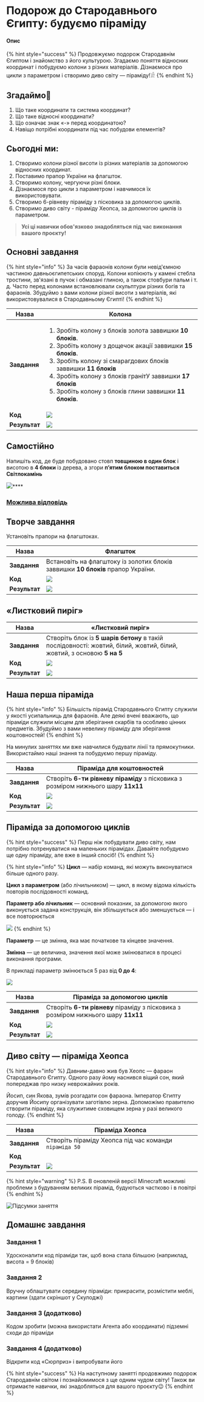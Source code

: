 # Подорож до Стародавнього Єгипту: будуємо піраміду

#### Опис

{% hint style="success" %}
Продовжуємо подорож Стародавнім Єгиптом і знайомство з його культурою. Згадаємо поняття відносних координат і побудуємо колони з різних матеріалів. Дізнаємося про цикли з параметром і створимо диво світу — піраміду!𓀀
{% endhint %}

## Згадаймо🤔

1. Що таке координати та система координат?&#x20;
2. Що таке відносні координати?&#x20;
3. Що означає знак «-» перед координатою?&#x20;
4. Навіщо потрібні координати під час побудови елементів?

## Сьогодні ми:

1. Створимо колони різної висоти із різних матеріалів за допомогою відносних координат.&#x20;
2. Поставимо прапор України на флагшток.&#x20;
3. Створимо колону, чергуючи різні блоки.&#x20;
4. Дізнаємося про цикли з параметром і навчимося їх використовувати.&#x20;
5. Створимо 6-рівневу піраміду з пісковика за допомогою циклів.&#x20;
6. Створимо диво світу - піраміду Хеопса, за допомогою циклів із параметром.

> **Усі ці навички обов'язково знадобляться під час виконання вашого проєкту!**

## Основні завдання

{% hint style="info" %}
За часів фараонів колони були невід'ємною частиною давньоєгипетських споруд. Колони копіюють у камені стебла тростини, зв'язані в пучок і обмазані глиною, а також стовбури пальм і т. д. Часто перед колонами встановлювали скульптури різних богів та фараонів. Збудуймо з вами колони різної висоти з матеріалів, які використовувалися в Стародавньому Єгипті!
{% endhint %}

| **Назва**     | **Колона**                                                                                                                                                                                                                                                                                                                                                                                                     |
| ------------- | -------------------------------------------------------------------------------------------------------------------------------------------------------------------------------------------------------------------------------------------------------------------------------------------------------------------------------------------------------------------------------------------------------------- |
| **Завдання**  | <ol><li>Зробіть колону з блоків золота заввишки <strong>10 блоків</strong>. </li><li>Зробіть колону з дощечок акації заввишки <strong>15 блоків</strong>. </li><li>Зробіть колону зі смарагдових блоків заввишки <strong>11 блоків</strong> </li><li>Зробіть колону з блоків гранітУ заввишки <strong>17 блоків</strong> </li><li>Зробіть колону з блоків глини заввишки <strong>11 блоків</strong>.</li></ol> |
| **Код**       | ![](<.gitbook/assets/image (10).png>)                                                                                                                                                                                                                                                                                                                                                                          |
| **Результат** | ![](<.gitbook/assets/image (3).png>)                                                                                                                                                                                                                                                                                                                                                                           |

## Самостійно

Напишіть код, де буде побудовано стовп **товщиною в один блок** і висотою в **4 блоки** із дерева, а згори **п’ятим блоком поставиться Світлокамінь**

![](https://lh6.googleusercontent.com/R-uVw9Rwd\_8-4e08LdPL5t2bZFXpgGYLBla3N-qAtuoIFRsgvqXxu\_Qcqc0MmKpuimGfP1qiGSJZh4bHpCY8Hp6bMMCNPlBxk9RCc7QXTBp7N\_VeKU4WtFogZRw1zaQ-UcjMbvBExvbrqEp4i0Rj-o7ghKVXPN8gU7BwgCcQGKWpVKqEv1vkbXAErDvT)****

### ****[**Можлива відповідь**](https://sun-rabbit-493.notion.site/4-4a1848c13950469f91c9a0a30b97db1f)****

## Творче завдання

Установіть прапори на флагштоках.

| **Назва**     | **Флагшток**                                                                     |
| ------------- | -------------------------------------------------------------------------------- |
| **Завдання**  | Встановіть на флагштоку із золотих блоків заввишки **10 блоків** прапор України. |
| **Код**       | ![](.gitbook/assets/image.png)                                                   |
| **Результат** | ![](<.gitbook/assets/image (6).png>)                                             |

## «Листковий пиріг»

| **Назва**     | **«Листковий пиріг»**                                                                                                 |
| ------------- | --------------------------------------------------------------------------------------------------------------------- |
| **Завдання**  | Створіть блок із **5 шарів бетону** в такій послідовності: жовтий, білий, жовтий, білий, жовтий, з основою **5 на 5** |
| **Код**       | ![](<.gitbook/assets/image (2).png>)                                                                                  |
| **Результат** | ![](<.gitbook/assets/image (9).png>)                                                                                  |

## Наша перша піраміда

{% hint style="info" %}
Більшість пірамід Стародавнього Єгипту служили у якості усипальниць для фараонів. Але деякі вчені вважають, що піраміди служили місцем для зберігання скарбів та особливо цінних предметів. Збудуймо з вами невелику піраміду для зберігання коштовностей!
{% endhint %}

На минулих заняттях ми вже навчилися будувати лінії та прямокутники. Використаймо наші знання та побудуємо першу піраміду.

| **Назва**     | **Піраміда для** **коштовностей**                                                 |
| ------------- | --------------------------------------------------------------------------------- |
| **Завдання**  | Створіть **6-ти рівневу піраміду** з пісковика з розміром нижнього шару **11х11** |
| **Код**       | ![](<.gitbook/assets/image (4).png>)                                              |
| **Результат** | ![](.gitbook/assets/pyramid\_create.gif)                                          |

## Піраміда за допомогою циклів

{% hint style="success" %}
Перш ніж побудувати диво світу, нам потрібно потренуватися на маленьких пірамідах. Давайте побудуємо ще одну піраміду, але вже в інший спосіб!
{% endhint %}

{% hint style="info" %}
**Цикл** — набір команд, які можуть виконуватися більше одного разу.&#x20;

**Цикл з параметром** (або лічильником) — цикл, в якому відома кількість повторів послідовності команд.&#x20;

**Параметр або лічильник** — основний показник, за допомогою якого виконується задана конструкція, він збільшується або зменшується — і все повторюється

![](https://lh5.googleusercontent.com/7MoA2yne\_VLr-bwfzxANLhZVU4\_-1bOX4Z564yn69yRkG9WfL7Ho8il07Fdj0PjSJTQAZ0NJ3IttE7LzaH\_w959UcoRNaLaBszPsl\_QI0rtnLdbl0S3Saf\_6\_CTvf\_zpg4hrAnJ-2xFipAWFr\_P3uo0I8KhcnZZH2BCfX8tLlD2IEOX6W0ji31ssIA)
{% endhint %}

**Параметр** — це змінна, яка має початкове та кінцеве значення.&#x20;

**Змінна** — це величина, значення якої може змінюватися в процесі виконання програми.&#x20;

В прикладі параметр змінюється 5 раз від **0 до 4**:

![](<.gitbook/assets/image (11).png>)

| **Назва**     | **Піраміда за допомогою циклів**                                                  |
| ------------- | --------------------------------------------------------------------------------- |
| **Завдання**  | Створіть **6-ти рівневу** піраміду з пісковика з розміром нижнього шару **11х11** |
| **Код**       | ![](<.gitbook/assets/image (7).png>)                                              |
| **Результат** | ![](<.gitbook/assets/image (8).png>)                                              |

## Диво світу — піраміда Хеопса

{% hint style="info" %}
Давним-давно жив був Хеопс — фараон Стародавнього Єгипту. Одного разу йому наснився віщий сон, який попереджав про низку неврожайних років.&#x20;

Йосип, син Якова, зумів розгадати сон фараона. Імператор Єгипту доручив Йосипу організувати заготівлю зерна. Допоможімо правителю створити піраміду, яка служитиме сховищем зерна у разі великого голоду.
{% endhint %}

| **Назва**     | **Піраміда Хеопса**                                           |
| ------------- | ------------------------------------------------------------- |
| **Завдання**  | Створіть піраміду Хеопса під час команди `піраміда 50`        |
| **Код**       | <img src=".gitbook/assets/5.png" alt="" data-size="original"> |
| **Результат** | ![](<.gitbook/assets/image (5).png>)                          |

{% hint style="warning" %}
P.S. В оновленій версії Minecraft можливі проблеми з будуванням великих пірамід, будуються частково і в повітрі
{% endhint %}

![Підсумки заняття](<.gitbook/assets/Group 2393.png>)

## **Домашнє завдання**

### Завдання 1

Удосконалити код піраміди так, щоб вона стала більшою (наприклад, висота = 9 блоків)&#x20;

### Завдання 2

Вручну облаштувати середину піраміди: прикрасити, розмістити меблі, картини (здати скріншот у Скулоджі)&#x20;

### Завдання 3 (додатково)&#x20;

Кодом зробити (можна використати Агента або координати) підземні сходи до піраміди&#x20;

### Завдання 4 (додатково)

Відкрити код «Сюрприз» і випробувати його

{% hint style="success" %}
На наступному занятті продовжимо подорож Стародавнім світом і познайомимося з ще одним чудом світу! Також ви отримаєте навички, які знадобляться для вашого проєкту😉
{% endhint %}
